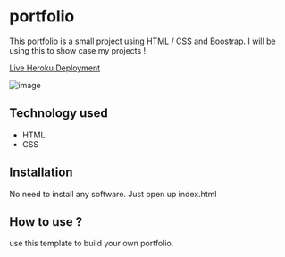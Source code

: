 # portfolio

This portfolio is a small project using HTML / CSS and Boostrap. I will be using this to show case my projects !

[Live Heroku Deployment](https://portfolio-deepa.herokuapp.com/)

![image](https://user-images.githubusercontent.com/109765212/185493879-d49fa0e3-18f5-45bf-b803-341b32cc9ee8.png)

## Technology used

* HTML
* CSS

## Installation

No need to install any software. Just open up index.html

## How to use ?

use this template to build your own portfolio.
